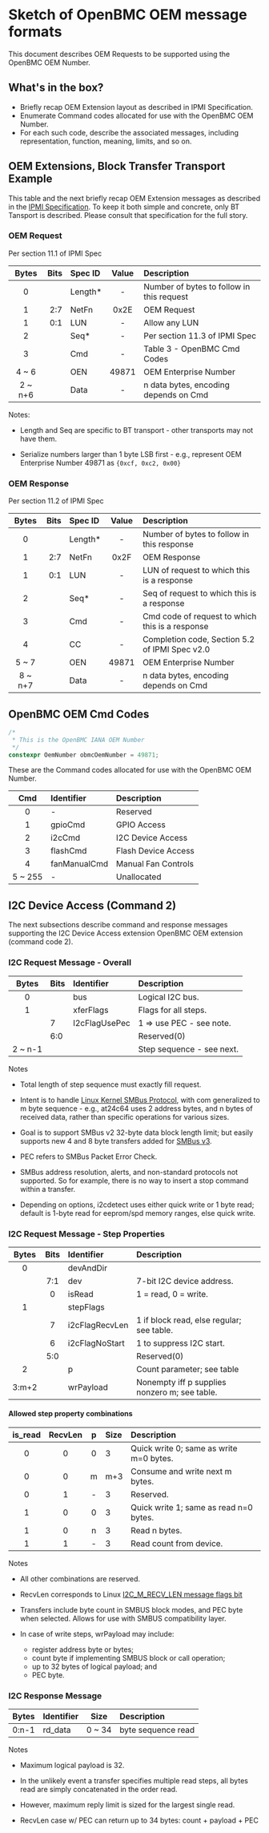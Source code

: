 # Sketch of OpenBMC OEM message formats

This document describes OEM Requests to be supported using the OpenBMC OEM
Number.

## What's in the box?

- Briefly recap OEM Extension layout as described in IPMI Specification.
- Enumerate Command codes allocated for use with the OpenBMC OEM Number.
- For each such code, describe the associated messages, including
  representation, function, meaning, limits, and so on.

## OEM Extensions, Block Transfer Transport Example

This table and the next briefly recap OEM Extension messages as described in the
[IPMI Specification](http://www.intel.com/content/www/us/en/servers/ipmi/ipmi-second-gen-interface-spec-v2-rev1-1.html).
To keep it both simple and concrete, only BT Tansport is described. Please
consult that specification for the full story.

### OEM Request

Per section 11.1 of IPMI Spec

|  Bytes  | Bits | Spec ID  | Value | Description                               |
| :-----: | ---: | :------- | :---: | :---------------------------------------- |
|    0    |      | Length\* |   -   | Number of bytes to follow in this request |
|    1    |  2:7 | NetFn    | 0x2E  | OEM Request                               |
|    1    |  0:1 | LUN      |   -   | Allow any LUN                             |
|    2    |      | Seq\*    |   -   | Per section 11.3 of IPMI Spec             |
|    3    |      | Cmd      |   -   | Table 3 - OpenBMC Cmd Codes               |
|  4 ~ 6  |      | OEN      | 49871 | OEM Enterprise Number                     |
| 2 ~ n+6 |      | Data     |   -   | n data bytes, encoding depends on Cmd     |

Notes:

- Length and Seq are specific to BT transport - other transports may not have
  them.

- Serialize numbers larger than 1 byte LSB first - e.g., represent OEM
  Enterprise Number 49871 as `{0xcf, 0xc2, 0x00}`

### OEM Response

Per section 11.2 of IPMI Spec

|  Bytes  | Bits | Spec ID  | Value | Description                                     |
| :-----: | ---: | :------- | :---: | :---------------------------------------------- |
|    0    |      | Length\* |   -   | Number of bytes to follow in this response      |
|    1    |  2:7 | NetFn    | 0x2F  | OEM Response                                    |
|    1    |  0:1 | LUN      |   -   | LUN of request to which this is a response      |
|    2    |      | Seq\*    |   -   | Seq of request to which this is a response      |
|    3    |      | Cmd      |   -   | Cmd code of request to which this is a response |
|    4    |      | CC       |   -   | Completion code, Section 5.2 of IPMI Spec v2.0  |
|  5 ~ 7  |      | OEN      | 49871 | OEM Enterprise Number                           |
| 8 ~ n+7 |      | Data     |   -   | n data bytes, encoding depends on Cmd           |

## OpenBMC OEM Cmd Codes

```c
/*
 * This is the OpenBMC IANA OEM Number
 */
constexpr OemNumber obmcOemNumber = 49871;
```

These are the Command codes allocated for use with the OpenBMC OEM Number.

|   Cmd   | Identifier   | Description         |
| :-----: | :----------- | :------------------ |
|    0    | -            | Reserved            |
|    1    | gpioCmd      | GPIO Access         |
|    2    | i2cCmd       | I2C Device Access   |
|    3    | flashCmd     | Flash Device Access |
|    4    | fanManualCmd | Manual Fan Controls |
| 5 ~ 255 | -            | Unallocated         |

## I2C Device Access (Command 2)

The next subsections describe command and response messages supporting the I2C
Device Access extension OpenBMC OEM extension (command code 2).

### I2C Request Message - Overall

|  Bytes  | Bits | Identifier    | Description               |
| :-----: | :--- | :------------ | :------------------------ |
|    0    |      | bus           | Logical I2C bus.          |
|    1    |      | xferFlags     | Flags for all steps.      |
|         | 7    | I2cFlagUsePec | 1 => use PEC - see note.  |
|         | 6:0  |               | Reserved(0)               |
| 2 ~ n-1 |      |               | Step sequence - see next. |

Notes

- Total length of step sequence must exactly fill request.

- Intent is to handle
  [Linux Kernel SMBus Protocol](https://www.kernel.org/doc/Documentation/i2c/smbus-protocol),
  with com generalized to m byte sequence - e.g., at24c64 uses 2 address bytes,
  and n bytes of received data, rather than specific operations for various
  sizes.

- Goal is to support SMBus v2 32-byte data block length limit; but easily
  supports new 4 and 8 byte transfers added for
  [SMBus v3](http://smbus.org/specs/SMBus_3_0_20141220.pdf).

- PEC refers to SMBus Packet Error Check.

- SMBus address resolution, alerts, and non-standard protocols not supported. So
  for example, there is no way to insert a stop command within a transfer.

- Depending on options, i2cdetect uses either quick write or 1 byte read;
  default is 1-byte read for eeprom/spd memory ranges, else quick write.

### I2C Request Message - Step Properties

| Bytes | Bits | Identifier     | Description                                   |
| :---: | :--: | :------------- | :-------------------------------------------- |
|   0   |      | devAndDir      |
|       | 7:1  | dev            | 7-bit I2C device address.                     |
|       |  0   | isRead         | 1 = read, 0 = write.                          |
|   1   |      | stepFlags      |
|       |  7   | i2cFlagRecvLen | 1 if block read, else regular; see table.     |
|       |  6   | i2cFlagNoStart | 1 to suppress I2C start.                      |
|       | 5:0  |                | Reserved(0)                                   |
|   2   |      | p              | Count parameter; see table                    |
| 3:m+2 |      | wrPayload      | Nonempty iff p supplies nonzero m; see table. |

#### Allowed step property combinations

| is_read | RecvLen |  p  | Size | Description                             |
| :-----: | :-----: | :-: | :--- | :-------------------------------------- |
|    0    |    0    |  0  | 3    | Quick write 0; same as write m=0 bytes. |
|    0    |    0    |  m  | m+3  | Consume and write next m bytes.         |
|    0    |    1    |  -  | 3    | Reserved.                               |
|    1    |    0    |  0  | 3    | Quick write 1; same as read n=0 bytes.  |
|    1    |    0    |  n  | 3    | Read n bytes.                           |
|    1    |    1    |  -  | 3    | Read count from device.                 |

Notes

- All other combinations are reserved.

- RecvLen corresponds to Linux
  [I2C_M_RECV_LEN message flags bit](http://elixir.free-electrons.com/linux/v4.10.17/source/include/uapi/linux/i2c.h#L78)

- Transfers include byte count in SMBUS block modes, and PEC byte when selected.
  Allows for use with SMBUS compatibility layer.

- In case of write steps, wrPayload may include:
  - register address byte or bytes;
  - count byte if implementing SMBUS block or call operation;
  - up to 32 bytes of logical payload; and
  - PEC byte.

### I2C Response Message

| Bytes | Identifier |  Size  | Description        |
| :---: | :--------- | :----: | :----------------- |
| 0:n-1 | rd_data    | 0 ~ 34 | byte sequence read |

Notes

- Maximum logical payload is 32.

- In the unlikely event a transfer specifies multiple read steps, all bytes read
  are simply concatenated in the order read.

- However, maximum reply limit is sized for the largest single read.

- RecvLen case w/ PEC can return up to 34 bytes: count + payload + PEC
